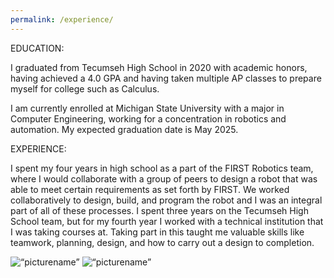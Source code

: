 ```yaml
---
permalink: /experience/
---
```


EDUCATION:

I graduated from Tecumseh High School in 2020 with academic honors, having achieved a 4.0 GPA and having taken multiple AP classes
to prepare myself for college such as Calculus.

I am currently enrolled at Michigan State University with a major in Computer Engineering, working for a concentration in robotics and automation.
My expected graduation date is May 2025.

EXPERIENCE:

I spent my four years in high school as a part of the FIRST Robotics team, where I would collaborate with a group of peers to design
a robot that was able to meet certain requirements as set forth by FIRST. We worked collaboratively to design, build, and program the robot and I was an integral
part of all of these processes. I spent three years on the Tecumseh High School team, but for my fourth year I worked with a technical institution that I was taking courses at. Taking part in this taught me valuable skills like teamwork, planning, design, and how to carry out a design to completion.

<img src=“/assets/images/Robot1.jpeg” alt=“picturename” />
<img src=“/assets/images/Robot2.jpeg” alt=“picturename” />